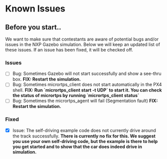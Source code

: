 # Known Issues

## Before you start..

We want to make sure that contestants are aware of potential bugs and/or issues in the NXP Gazebo simulation. Below we will keep an updated list of these issues. If an issue has been fixed, it will be checked off.

### Issues

* [ ] Bug: Sometimes Gazebo will not start successfully and show a see-thru box. **FIX: Restart the simulation.**
* [ ] Bug: Sometimes micrortps\_client does not start automatically in the PX4 shell. **FIX: Run \`micrortps\_client start -t UDP\` to start it. You can check the status of micrortps by running \`micrortps\_client status\`**
* [ ] Bug: Sometimes the micrortps\_agent will fail \(Segmentation fault\) **FIX: Restart the simulation.**

### Fixed

* [x] Issue: The self-driving example code does not currently drive around the track successfully. **There is currently no fix for this. We suggest you use your own self-driving code, but the example is there to help you get started and to show that the car does indeed drive in simulation.**




